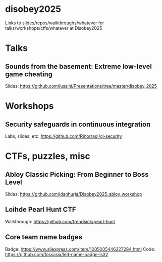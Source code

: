# disobey2025
Links to slides/repos/walkthroughs/whatever for talks/workshops/ctfs/whatever at Disobey2025


# Talks

## Sounds from the basement: Extreme low-level game cheating

Slides: https://github.com/jussihi/Presentations/tree/master/disobey_2025

# Workshops

## Security safeguards in continuous integration

Labs, slides, etc: https://github.com/Rinorragi/ci-security

# CTFs, puzzles, misc

## Abloy Classic Picking: From Beginner to Boss Level

Slides: https://github.com/idanhurja/Disobey2025_abloy_workshop

## Loihde Pearl Hunt CTF

Walkthrough: https://github.com/frendsick/pearl-hunt

## Core team name badges

Badge: https://www.aliexpress.com/item/1005005446227284.html
Code: https://github.com/fossasia/led-name-badge-ls32
